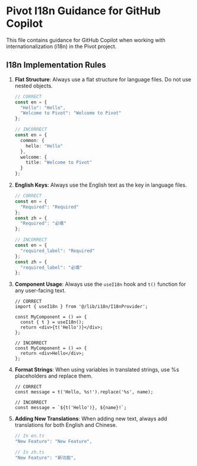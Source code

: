 # Pivot I18n Guidance for GitHub Copilot

This file contains guidance for GitHub Copilot when working with internationalization (i18n) in the Pivot project.

## I18n Implementation Rules

1. **Flat Structure**: Always use a flat structure for language files. Do not use nested objects.
   ```ts
   // CORRECT
   const en = {
     "Hello": "Hello",
     "Welcome to Pivot": "Welcome to Pivot"
   };

   // INCORRECT
   const en = {
     common: {
       hello: "Hello"
     },
     welcome: {
       title: "Welcome to Pivot"
     }
   };
   ```

2. **English Keys**: Always use the English text as the key in language files.
   ```ts
   // CORRECT
   const en = {
     "Required": "Required"
   };
   const zh = {
     "Required": "必填"
   };

   // INCORRECT
   const en = {
     "required_label": "Required"
   };
   const zh = {
     "required_label": "必填"
   };
   ```

3. **Component Usage**: Always use the `useI18n` hook and `t()` function for any user-facing text.
   ```tsx
   // CORRECT
   import { useI18n } from '@/lib/i18n/I18nProvider';

   const MyComponent = () => {
     const { t } = useI18n();
     return <div>{t('Hello')}</div>;
   };

   // INCORRECT
   const MyComponent = () => {
     return <div>Hello</div>;
   };
   ```

4. **Format Strings**: When using variables in translated strings, use %s placeholders and replace them.
   ```tsx
   // CORRECT
   const message = t('Hello, %s!').replace('%s', name);

   // INCORRECT
   const message = `${t('Hello')}, ${name}!`;
   ```

5. **Adding New Translations**: When adding new text, always add translations for both English and Chinese.
   ```ts
   // In en.ts
   "New Feature": "New Feature",

   // In zh.ts
   "New Feature": "新功能",
   ```
